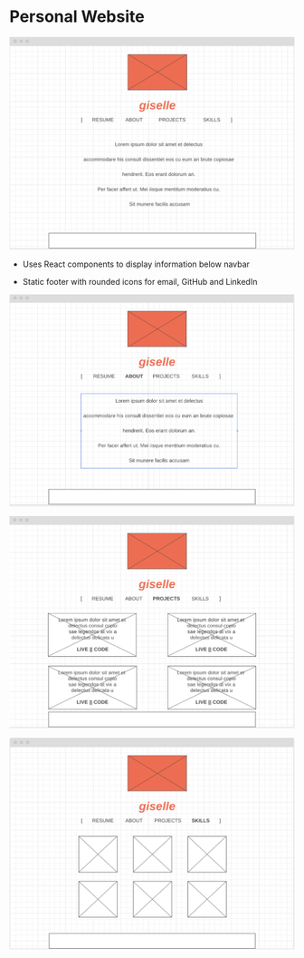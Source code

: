# Personal Website

![Landing Wireframe](./landing-wireframe.png)


* Uses React components to display information below navbar

* Static footer with rounded icons for email, GitHub and LinkedIn


![About Wireframe](./about-wireframe.png)


![Projects Wireframe](./projects-wireframe.png)


![Skills Wireframe](./skills-wireframe.png)
